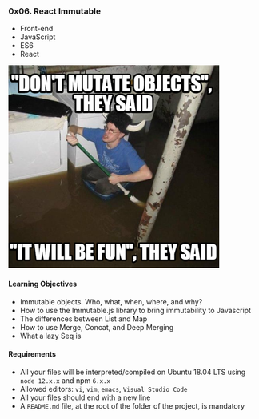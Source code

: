 ### 0x06. React Immutable

* Front-end
* JavaScript
* ES6
* React

![Alt text](image.png)

#### Learning Objectives
* Immutable objects. Who, what, when, where, and why?
* How to use the Immutable.js library to bring immutability to Javascript
* The differences between List and Map
* How to use Merge, Concat, and Deep Merging
* What a lazy Seq is

#### Requirements
* All your files will be interpreted/compiled on Ubuntu 18.04 LTS using `node 12.x.x` and npm `6.x.x`
* Allowed editors: `vi`, `vim`, `emacs`, `Visual Studio Code`
* All your files should end with a new line
* A `README.md` file, at the root of the folder of the project, is mandatory
